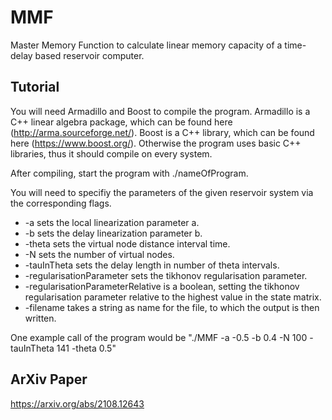# MMF
Master Memory Function to calculate linear memory capacity of a time-delay based reservoir computer.
## Tutorial

You will need Armadillo and Boost to compile the program. 
Armadillo is a C++ linear algebra package, which can be found here (http://arma.sourceforge.net/).
Boost is a C++ library, which can be found here (https://www.boost.org/).
Otherwise the program uses basic C++ libraries, thus it should compile on every system.

After compiling, start the program with ./nameOfProgram.

You will need to specifiy the parameters of the given reservoir system via the corresponding flags.

 * -a sets the local linearization parameter a.
 * -b sets the delay linearization parameter b.
 * -theta sets the virtual node distance interval time.
 * -N sets the number of virtual nodes.
 * -tauInTheta sets the delay length in number of theta intervals.
 * -regularisationParameter sets the tikhonov regularisation parameter.
 * -regularisationParameterRelative is a boolean, setting the tikhonov regularisation parameter relative to the highest value in the state matrix.
 * -filename takes a string as name for the file, to which the output is then written.

One example call of the program would be "./MMF -a -0.5 -b 0.4 -N 100 -tauInTheta 141 -theta 0.5"

## ArXiv Paper

https://arxiv.org/abs/2108.12643
